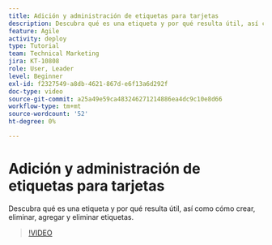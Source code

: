 ```yaml
---
title: Adición y administración de etiquetas para tarjetas
description: Descubra qué es una etiqueta y por qué resulta útil, así como cómo crear, eliminar, agregar y eliminar etiquetas.
feature: Agile
activity: deploy
type: Tutorial
team: Technical Marketing
jira: KT-10808
role: User, Leader
level: Beginner
exl-id: f2327549-a8db-4621-867d-e6f13a6d292f
doc-type: video
source-git-commit: a25a49e59ca483246271214886ea4dc9c10e8d66
workflow-type: tm+mt
source-wordcount: '52'
ht-degree: 0%

---
```


# Adición y administración de etiquetas para tarjetas

Descubra qué es una etiqueta y por qué resulta útil, así como cómo crear, eliminar, agregar y eliminar etiquetas.

>[!VIDEO](https://video.tv.adobe.com/v/346807)
